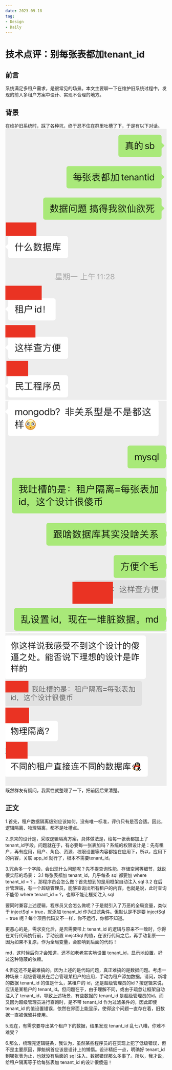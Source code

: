 ```yaml
---
date: 2023-09-18
tag:
- Design
- Daily
---
```


# 技术点评：别每张表都加tenant_id
## 前言
系统满足多租户需求，是很常见的场景。本文主要聊一下在维护旧系统过程中，发现的前人多租户方案中设计、实现不合理的地方。

<!-- more -->
## 背景
在维护旧系统时，踩了各种坑，终于忍不住在群里吐槽了下，于是有以下对话。
![](https://raw.githubusercontent.com/levy9527/image-holder/main/md-image-kit/1695539128515-cca8f7a3-6846-48ca-9eef-d7395c186ae2.jpeg)
![](https://raw.githubusercontent.com/levy9527/image-holder/main/md-image-kit/1695539128672-66e5d124-51c2-4327-b9c2-a0e72c1ba9f4.jpeg)
![](https://raw.githubusercontent.com/levy9527/image-holder/main/md-image-kit/1695539128413-7a5ccc98-e7ec-4fb7-94ee-d78bdc5b0bcf.jpeg)
既然群友有疑问，我索性就整理了一下，把前因后果清楚。

## 正文
1.首先，租户数据隔离级别应该如何，没有唯一标准，评价只有是否合适。因此，逻辑隔离、物理隔离，都不是吐槽点。

2.原来的设计是，采取逻辑隔离方案，具体做法是，给每一张表都加上了tenant_id字段。问题就在于，有必要每一张表加吗？系统的权限设计是：先有租户，再有应用，用户、角色、资源、权限设置等内容都挂在应用下，所以，应用下的内容，关联 app_id 就行了，根本不需要tenant_id。

3.冗余多一个字段，会出现什么问题呢？先不提查询性能、存储空间等细节，就说很实际的场景：
3.1 每张表都加 tenant_id，几乎每条 sql 都要加 where tenant_id = ? ，那程序员会怎么做？首先想到的是用框架自动注入 sql
3.2 在后台管理端，有一个超级管理员，能够查询出所有租户的内容，也就是说，此时查询不能带 where tenant_id = ?，也即不能让框架注入 sql

要同时兼容上述逻辑，程序员又会怎么做呢？于是就引入了万恶的全局变量，类似于 injectSql = true，就添加 tenant_id 作为过滤条件。但默认是不是要 injectSql = true 呢？每个项目代码又不一样，你不运行，你都不知道。

更恶心的是，需求变化后，是否需要带上 tenant_id 的逻辑与原来不一致时，你得在某行代码执行前，手动设置 inejctSql 的值，在该行代码之后，再手动复原——因为如果不复原，作为全局变量，会影响到后面的代码！

md，这时候后你才会知道，还不如老老实实地设置 tenant_id，显示地设置，好过这种隐蔽的依赖。

4.但这还不是最难搞的。因为上述的是代码问题，真正难搞的是数据问题。考虑一种场景：超级管理员在后台管理某租户的应用，手动为租户添加数据，请问，新增的数据 tenant_id 的值是什么，某租户的 id，还是超级管理员的id？按逻辑来说，应该是某租户的 tenant_id。但问题在于，由于理解不同，或由于疏忽让框架自动注入了 tenant_id，导致上述场景，有些数据的 tenant_id 是超级管理员的id。而又因为超级管理员进行查询时，是不带 tenant_id 作为过滤条件的，因此即使 tenant_id 的值设置错误，依然在界面上能显示，使得这个问题一直存在着，旧数据一直被保留并使用。

5.现在，有需求要导出某个租户下的数据，结果发现 tenant_id 乱七八糟，你难不难受？

6.那么，梳理完逻辑链条，我认为，虽然某些程序员的在实现上犯了低级错误，但不是主要原因，罪魁祸首应该是设计上的懒惰。设计精细一点，明确好 tenant_id 到哪张表为止，也就没有后面的 sql 注入、数据错误那么多事了。所以，我才说，给租户隔离等于给每张表加 tenant_id 的设计很傻逼！
